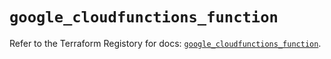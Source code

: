 # `google_cloudfunctions_function`

Refer to the Terraform Registory for docs: [`google_cloudfunctions_function`](https://www.terraform.io/docs/providers/google-beta/r/google_cloudfunctions_function).
